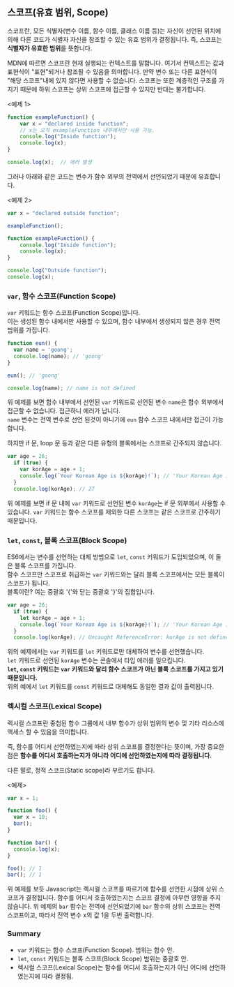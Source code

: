 ## 스코프(유효 범위, Scope)

스코프란, 모든 식별자(변수 이름, 함수 이름, 클래스 이름 등)는 자신이 선언된 위치에 의해 다른 코드가 식별자 자신을 참조할 수 있는 유효 범위가 결정됩니다. 즉, 스코프는 **식별자가 유효한 범위**를 뜻합니다.

MDN에 따르면 스코프란 현재 실행되는 컨텍스트를 말합니다. 여기서 컨텍스트는 값과 표현식이 "표현"되거나 참조될 수 있음을 의미합니다. 만약 변수 또는 다른 표현식이 "해당 스코프"내에 있지 않다면 사용할 수 없습니다. 스코프는 또한 계층적인 구조를 가지기 때문에 하위 스코프는 상위 스코프에 접근할 수 있지만 반대는 불가합니다.

<예제 1>

```Javascript
function exampleFunction() {
    var x = "declared inside function";
    // x는 오직 exampleFunction 내부에서만 사용 가능.
    console.log("Inside function");
    console.log(x);
}

console.log(x);  // 에러 발생
```

그러나 아래와 같은 코드는 변수가 함수 외부의 전역에서 선언되었기 때문에 유효합니다.

<예제 2>

```Javascript
var x = "declared outside function";

exampleFunction();

function exampleFunction() {
    console.log("Inside function");
    console.log(x);
}

console.log("Outside function");
console.log(x);
```

### `var`, 함수 스코프(Function Scope)

`var` 키워드는 함수 스코프(Function Scope)입니다.  
 이는 생성된 함수 내에서만 사용할 수 있으며, 함수 내부에서 생성되지 않은 경우 전역 범위를 가집니다.

```Javascript
function eun() {
  var name = 'goong';
  console.log(name); // 'goong'
}

eun(); // 'goong'

console.log(name); // name is not defined
```

위 예제를 보면 함수 내부에서 선언된 `var` 키워드로 선언된 변수 `name`은 함수 외부에서 접근할 수 없습니다. 접근하니 에러가 납니다.  
`name` 변수는 전역 변수로 선언 된것이 아니기에 `eun` 함수 스코프 내에서만 접근이 가능합니다.

하지만 if 문, loop 문 등과 같은 다른 유형의 블록에서는 스코프로 간주되지 않습니다.

```Javascript
var age = 26;
  if (true) {
    var korAge = age + 1;
    console.log(`Your Korean Age is ${korAge}!`); // 'Your Korean Age is 27!'
  }
  console.log(korAge); // 27
```

위 예제를 보면 if 문 내에 `var` 키워드로 선언된 변수 `korAge`는 if 문 외부에서 사용할 수 있습니다. `var` 키워드는 함수 스코프를 제외한 다른 스코프는 같은 스코프로 간주하기 때문입니다.

### `let`, `const`, 블록 스코프(Block Scope)

ES6에서는 변수를 선언하는 대체 방법으로 `let`, `const` 키워드가 도입되었으며, 이 둘은 블록 스코프를 가집니다.  
함수 스코프만 스코프로 취급하는 `var` 키워드와는 달리 블록 스코프에서는 모든 블록이 스코프가 됩니다.  
블록이란? 여는 중괄호 '{'와 닫는 중괄호 '}'의 집합입니다.

```Javascript
var age = 26;
  if (true) {
    let korAge = age + 1;
    console.log(`Your Korean Age is ${korAge}!`); // 'Your Korean Age is 27!'
  }
  console.log(korAge); // Uncaught ReferenceError: korAge is not defined
```

위의 예제에서는 `var` 키워드를 `let` 키워드로만 대체하여 변수를 선언했습니다.  
`let` 키워드로 선언된 `korAge` 변수는 콘솔에서 타입 에러를 일으킵니다.  
**`let`, `const` 키워드는 `var` 키워드와 달리 함수 스코프가 아닌 블록 스코프를 가지고 있기 때문입니다.**  
위의 예에서 `let` 키워드를 `const` 키워드로 대체해도 동일한 결과 값이 출력됩니다.

### 렉시컬 스코프(Lexical Scope)

렉시컬 스코프란 중첩된 함수 그룹에서 내부 함수가 상위 범위의 변수 및 기타 리소스에 액세스 할 수 있음을 의미합니다.

즉, 함수를 어디서 선언하였는지에 따라 상위 스코프를 결정한다는 뜻이며, 가장 중요한 점은 **함수를 어디서 호출하는지가 아니라 어디에 선언하였는지에 따라 결정됩니다.**

다른 말로, 정적 스코프(Static scope)라 부르기도 합니다.

<예제>

```Javascript
var x = 1;

function foo() {
  var x = 10;
  bar();
}

function bar() {
  console.log(x);
}

foo(); // 1
bar(); // 1
```

위 예제를 보듯 Javascript는 렉시컬 스코프를 따르기에 함수를 선언한 시점에 상위 스코프가 결정됩니다. 함수를 어디서 호출하였는지는 스코프 결정에 아무런 영향을 주지 않습니다. 위 예제의 `bar` 함수는 전역에 선언되었기에 `bar` 함수의 상위 스코프는 전역 스코프이고, 따라서 전역 변수 x의 값 1을 두번 출력합니다.

### Summary

- `var` 키워드는 함수 스코프(Function Scope). 범위는 함수 안.
- `let`, `const` 키워드는 블록 스코프(Block Scope) 범위는 중괄호 안.
- 렉시컬 스코프(Lexical Scope)는 함수를 어디서 호출하는지가 아닌 어디에 선언하였는지에 따라 결정됨.
